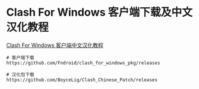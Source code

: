 # Clash For Windows 客户端下载及中文汉化教程

[Clash For Windows 客户端中文汉化教程](https://opssh.cn/fenxiang/204.html)

```
# 客户端下载
https://github.com/Fndroid/clash_for_windows_pkg/releases

# 汉化包下载
https://github.com/BoyceLig/Clash_Chinese_Patch/releases
```

